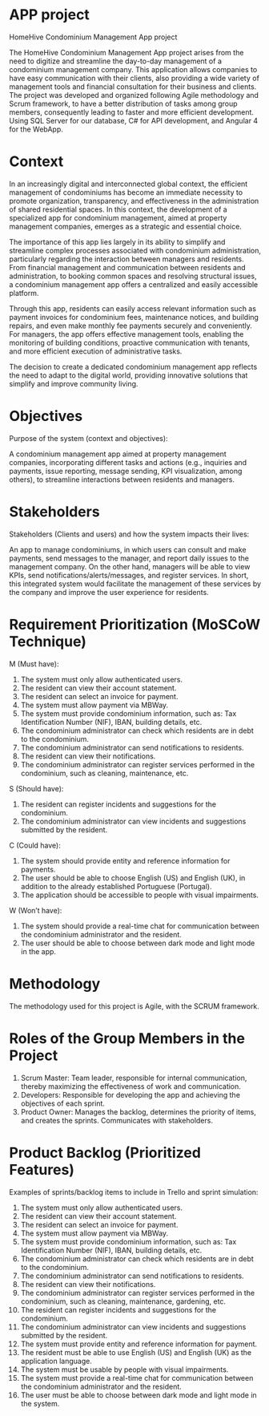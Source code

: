 # APP project
HomeHive Condominium Management App project

The HomeHive Condominium Management App project arises from the need to digitize and
streamline the day-to-day management of a condominium management company.
This application allows companies to have easy communication with their clients, also
providing a wide variety of management tools and financial consultation for their business and clients.
The project was developed and organized following Agile methodology and Scrum
framework, to have a better distribution of tasks among group members, consequently
leading to faster and more efficient development. Using SQL Server for our database, C# for API
development, and Angular 4 for the WebApp.

# Context

In an increasingly digital and interconnected global context, the efficient management of condominiums has become an immediate necessity to promote organization, transparency, and effectiveness in the administration of shared residential spaces. In this context, the development of a specialized app for condominium management, aimed at property management companies, emerges as a strategic and essential choice.

The importance of this app lies largely in its ability to simplify and streamline complex processes associated with condominium administration, particularly regarding the interaction between managers and residents. From financial management and communication between residents and administration, to booking common spaces and resolving structural issues, a condominium management app offers a centralized and easily accessible platform.

Through this app, residents can easily access relevant information such as payment invoices for condominium fees, maintenance notices, and building repairs, and even make monthly fee payments securely and conveniently. For managers, the app offers effective management tools, enabling the monitoring of building conditions, proactive communication with tenants, and more efficient execution of administrative tasks.

The decision to create a dedicated condominium management app reflects the need to adapt to the digital world, providing innovative solutions that simplify and improve community living.

# Objectives

Purpose of the system (context and objectives):

A condominium management app aimed at property management companies, incorporating different tasks and actions (e.g., inquiries and payments, issue reporting, message sending, KPI visualization, among others), to streamline interactions between residents and managers.

# Stakeholders

Stakeholders (Clients and users) and how the system impacts their lives:

An app to manage condominiums, in which users can consult and make payments, send messages to the manager, and report daily issues to the management company. On the other hand, managers will be able to view KPIs, send notifications/alerts/messages, and register services. In short, this integrated system would facilitate the management of these services by the company and improve the user experience for residents.

# Requirement Prioritization (MoSCoW Technique)

M (Must have):

1. The system must only allow authenticated users.
2. The resident can view their account statement.
3. The resident can select an invoice for payment.
4. The system must allow payment via MBWay.
5. The system must provide condominium information, such as: Tax Identification Number (NIF), IBAN, building details, etc.
6. The condominium administrator can check which residents are in debt to the condominium.
7. The condominium administrator can send notifications to residents.
8. The resident can view their notifications.
9. The condominium administrator can register services performed in the condominium, such as cleaning, maintenance, etc.

S (Should have):

1. The resident can register incidents and suggestions for the condominium.
2. The condominium administrator can view incidents and suggestions submitted by the resident.

C (Could have):

1. The system should provide entity and reference information for payments.
2. The user should be able to choose English (US) and English (UK), in addition to the already established Portuguese (Portugal).
3. The application should be accessible to people with visual impairments.

W (Won’t have):

1. The system should provide a real-time chat for communication between the condominium administrator and the resident.
2. The user should be able to choose between dark mode and light mode in the app.

# Methodology

The methodology used for this project is Agile, with the SCRUM framework.

# Roles of the Group Members in the Project

1. Scrum Master: Team leader, responsible for internal communication, thereby maximizing the effectiveness of work and communication.
2. Developers: Responsible for developing the app and achieving the objectives of each sprint.
3. Product Owner: Manages the backlog, determines the priority of items, and creates the sprints. Communicates with stakeholders.

# Product Backlog (Prioritized Features)

Examples of sprints/backlog items to include in Trello and sprint simulation:

1. The system must only allow authenticated users.
2. The resident can view their account statement.
3. The resident can select an invoice for payment.
4. The system must allow payment via MBWay.
5. The system must provide condominium information, such as: Tax Identification Number (NIF), IBAN, building details, etc.
6. The condominium administrator can check which residents are in debt to the condominium.
7. The condominium administrator can send notifications to residents.
8. The resident can view their notifications.
9. The condominium administrator can register services performed in the condominium, such as cleaning, maintenance, gardening, etc.
10. The resident can register incidents and suggestions for the condominium.
11. The condominium administrator can view incidents and suggestions submitted by the resident.
12. The system must provide entity and reference information for payment.
13. The resident must be able to use English (US) and English (UK) as the application language.
14. The system must be usable by people with visual impairments.
15. The system must provide a real-time chat for communication between the condominium administrator and the resident.
16. The user must be able to choose between dark mode and light mode in the system.


